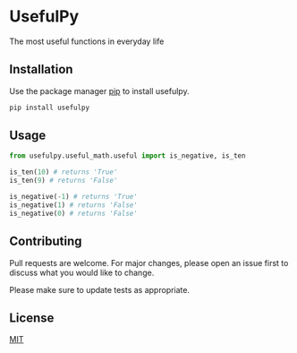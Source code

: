 # UsefulPy
The most useful functions in everyday life

## Installation

Use the package manager [pip](https://pip.pypa.io/en/stable/) to install usefulpy.

```bash
pip install usefulpy
```

## Usage

```python
from usefulpy.useful_math.useful import is_negative, is_ten

is_ten(10) # returns 'True'
is_ten(9) # returns 'False'

is_negative(-1) # returns 'True'
is_negative(1) # returns 'False'
is_negative(0) # returns 'False'
```

## Contributing
Pull requests are welcome. For major changes, please open an issue first to discuss what you would like to change.

Please make sure to update tests as appropriate.

## License
[MIT](https://choosealicense.com/licenses/mit/)